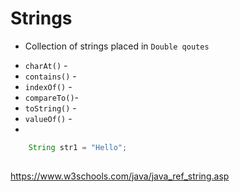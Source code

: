 # Strings
- Collection of strings placed in `Double qoutes`


* `charAt()` -
* `contains()` -
* `indexOf()` -
* `compareTo()`-
* `toString()` -
* `valueOf()` -
* 

```java
    String str1 = "Hello";
    

```












https://www.w3schools.com/java/java_ref_string.asp

